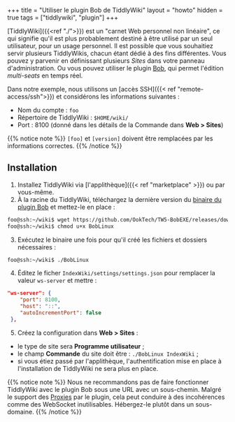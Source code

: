 +++
title = "Utiliser le plugin Bob de TiddlyWiki"
layout = "howto"
hidden = true
tags = ["tiddlywiki", "plugin"]
+++

[TiddlyWiki]({{<ref "./">}}) est un "carnet Web personnel non linéaire", ce qui signifie qu'il est plus probablement destiné à être utilisé par un seul utilisateur, pour un usage personnel. Il est possible que vous souhaitiez servir plusieurs TiddlyWikis, chacun étant dédié à des fins différentes. Vous pouvez y parvenir en définissant plusieurs *Sites* dans votre panneau d'administration. Ou vous pouvez utiliser le plugin [Bob](https://github.com/OokTech/TW5-Bob), qui permet l'édition *multi-seats* en temps réel.

Dans notre exemple, nous utilisons un [accès SSH]({{< ref "remote-access/ssh">}}) et considérons les informations suivantes :

- Nom du compte : `foo`
- Répertoire de TiddlyWiki : `$HOME/wiki/`
- Port : 8100 (donné dans les détails de la Commande dans **Web > Sites**)

{{% notice note %}}
`[foo]` et `[version]` doivent être remplacées par les informations correctes.
{{% /notice %}}

## Installation

1. Installez TiddlyWiki via [l'applithèque]({{< ref "marketplace" >}}) ou par vous-même.
2. À la racine du TiddlyWiki, téléchargez la dernière version du [binaire du plugin Bob](https://github.com/OokTech/TW5-BobEXE) et mettez-le en place :

```sh
foo@ssh:~/wiki$ wget https://github.com/OokTech/TW5-BobEXE/releases/download/[version]/BobLinux
foo@ssh:~/wiki$ chmod u+x BobLinux
```
3. Exécutez le binaire une fois pour qu'il créé les fichiers et dossiers nécessaires :

```sh
foo@ssh:~/wiki$ ./BobLinux
```
4. Éditez le ficher `IndexWiki/settings/settings.json` pour remplacer la valeur `ws-server` et mettre :

```json
"ws-server": {
    "port": 8100,
    "host": "::",
    "autoIncrementPort": false
 },
```

5. Créez la configuration dans **Web > Sites** :

- le type de site sera **Programme utilisateur** ;
- le champ **Commande** du site doit être : `./BobLinux IndexWiki` ;
- si vous étiez passé par l'applithèque, l'authentification mise en place à l'installation de TiddlyWiki ne sera plus en place.

{{% notice note %}}
Nous ne recommandons pas de faire fonctionner TiddlyWiki avec le plugin Bob sous une URL avec un sous-chemin. Malgré le support des [Proxies](https://github.com/OokTech/TW5-Bob/blob/master/Documentation/Using%20Proxies.tid) par le plugin, cela peut conduire à des incohérences comme des WebSocket inutilisables. Hébergez-le plutôt dans un sous-domaine.
{{% /notice %}}

